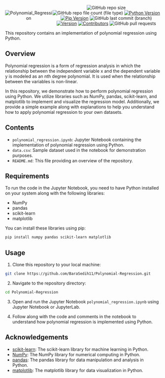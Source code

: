 <div style="display:flex; justify-content: center; align-items: center ; height" 100vh" align=center>

![Polynomial_Regression](https://github.com/BaraSedih11/Polynomial-Regression/assets/98843912/62061da3-fb5f-4f90-9c35-d1ac2befa7ca)

   ![GitHub repo size](https://img.shields.io/github/repo-size/BaraSedih11/Polynomial-Regression) ![GitHub repo file count (file type)](https://img.shields.io/github/directory-file-count/BaraSedih11/Polynomial-Regression) [![Python Version](https://img.shields.io/badge/python-3.8-blue)](https://www.python.org/downloads/release/python-380/)
[![Pip Version](https://img.shields.io/badge/pip-21.0-orange)](https://pypi.org/project/pip/21.0/)
 ![GitHub last commit (branch)](https://img.shields.io/github/last-commit/BaraSedih11/Polynomial-Regression/main)
[![Version](https://img.shields.io/badge/version-v1.0.0-blue)](https://github.com/BaraSedih/Polynomial-Regression/releases/tag/v1.0.0)
[![Contributors](https://img.shields.io/github/contributors/BaraSedih11/Polynomial-Regression)](https://github.com/BaraSedih11/Polynomial-Regression/graphs/contributors)
![GitHub pull requests](https://img.shields.io/github/issues-pr-raw/BaraSedih11/Polynomial-Regression)
<!-- ![GitHub issues](https://img.shields.io/github/issues-raw/BaraSedih11/Bookstore)  -->
</div>
This repository contains an implementation of polynomial regression using Python.

## Overview

Polynomial regression is a form of regression analysis in which the relationship between the independent variable x and the dependent variable y is modeled as an nth degree polynomial. It is used when the relationship between the variables is non-linear.

In this repository, we demonstrate how to perform polynomial regression using Python. We utilize libraries such as NumPy, pandas, scikit-learn, and matplotlib to implement and visualize the regression model. Additionally, we provide a simple example along with explanations to help you understand how to apply polynomial regression to your own datasets.

## Contents

- `polynomial_regression.ipynb`: Jupyter Notebook containing the implementation of polynomial regression using Python.
- `data.csv`: Sample dataset used in the notebook for demonstration purposes.
- `README.md`: This file providing an overview of the repository.

## Requirements

To run the code in the Jupyter Notebook, you need to have Python installed on your system along with the following libraries:

- NumPy
- pandas
- scikit-learn
- matplotlib

You can install these libraries using pip:

```bash
pip install numpy pandas scikit-learn matplotlib
```


## Usage

1. Clone this repository to your local machine:

```bash
git clone https://github.com/BaraSedih11/Polynomial-Regression.git
```

2. Navigate to the repository directory:

```bash
cd Polynomial-Regression
```

3. Open and run the Jupyter Notebook `polynomial_regression.ipynb` using Jupyter Notebook or JupyterLab.

4. Follow along with the code and comments in the notebook to understand how polynomial regression is implemented using Python.

## Acknowledgements

- [scikit-learn](https://scikit-learn.org/): The scikit-learn library for machine learning in Python.
- [NumPy](https://numpy.org/): The NumPy library for numerical computing in Python.
- [pandas](https://pandas.pydata.org/): The pandas library for data manipulation and analysis in Python.
- [matplotlib](https://matplotlib.org/): The matplotlib library for data visualization in Python.
